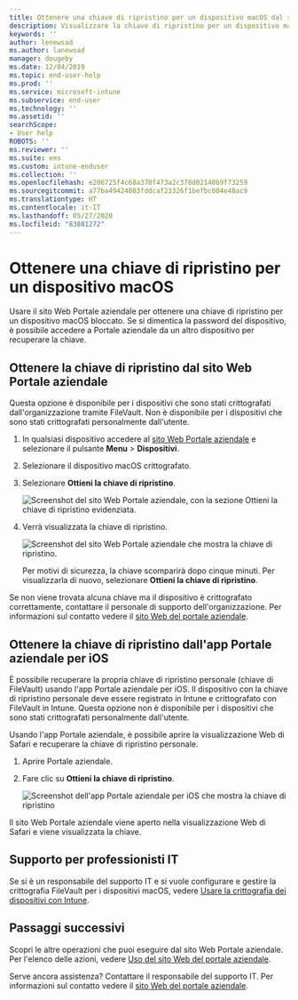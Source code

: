 ```yaml
---
title: Ottenere una chiave di ripristino per un dispositivo macOS dal sito Web Portale aziendale Intune
description: Visualizzare la chiave di ripristino per un dispositivo macOS registrato e gestito.
keywords: ''
author: lenewsad
ms.author: lanewsad
manager: dougeby
ms.date: 12/04/2019
ms.topic: end-user-help
ms.prod: ''
ms.service: microsoft-intune
ms.subservice: end-user
ms.technology: ''
ms.assetid: ''
searchScope:
- User help
ROBOTS: ''
ms.reviewer: ''
ms.suite: ems
ms.custom: intune-enduser
ms.collection: ''
ms.openlocfilehash: e206725f4c68a370f473a2c378d02148b9f73259
ms.sourcegitcommit: a77ba49424803fddcaf23326f1befbc004e48ac9
ms.translationtype: HT
ms.contentlocale: it-IT
ms.lasthandoff: 05/27/2020
ms.locfileid: "83881272"
---
```

# <a name="get-a-recovery-key-for-a-macos-device"></a>Ottenere una chiave di ripristino per un dispositivo macOS

Usare il sito Web Portale aziendale per ottenere una chiave di ripristino per un dispositivo macOS bloccato. Se si dimentica la password del dispositivo, è possibile accedere a Portale aziendale da un altro dispositivo per recuperare la chiave.  

## <a name="get-recovery-key-from-company-portal-website"></a>Ottenere la chiave di ripristino dal sito Web Portale aziendale

Questa opzione è disponibile per i dispositivi che sono stati crittografati dall'organizzazione tramite FileVault. Non è disponibile per i dispositivi che sono stati crittografati personalmente dall'utente.

1. In qualsiasi dispositivo accedere al [sito Web Portale aziendale](https://portal.manage.microsoft.com) e selezionare il pulsante **Menu** > **Dispositivi**.  
2. Selezionare il dispositivo macOS crittografato.  
3. Selezionare **Ottieni la chiave di ripristino**.  

    ![Screenshot del sito Web Portale aziendale, con la sezione Ottieni la chiave di ripristino evidenziata.](./media/1907-recovery2-cpweb-intune.PNG)  

4. Verrà visualizzata la chiave di ripristino.

    ![Screenshot del sito Web Portale aziendale che mostra la chiave di ripristino.](./media/1907-recovery-cpweb-intune.PNG)  

    Per motivi di sicurezza, la chiave scomparirà dopo cinque minuti. Per visualizzarla di nuovo, selezionare **Ottieni la chiave di ripristino**.

Se non viene trovata alcuna chiave ma il dispositivo è crittografato correttamente, contattare il personale di supporto dell'organizzazione. Per informazioni sul contatto vedere il [sito Web del portale aziendale](https://go.microsoft.com/fwlink/?linkid=2010980).  

## <a name="get-recovery-key-from-company-portal-app-for-ios"></a>Ottenere la chiave di ripristino dall'app Portale aziendale per iOS

È possibile recuperare la propria chiave di ripristino personale (chiave di FileVault) usando l'app Portale aziendale per iOS. Il dispositivo con la chiave di ripristino personale deve essere registrato in Intune e crittografato con FileVault in Intune. Questa opzione non è disponibile per i dispositivi che sono stati crittografati personalmente dall'utente. 

Usando l'app Portale aziendale, è possibile aprire la visualizzazione Web di Safari e recuperare la chiave di ripristino personale. 

1. Aprire Portale aziendale.
2. Fare clic su **Ottieni la chiave di ripristino**.

    ![Screenshot dell'app Portale aziendale per iOS che mostra la chiave di ripristino](./media/get-recovery-key-cpweb-02.png)  

Il sito Web Portale aziendale viene aperto nella visualizzazione Web di Safari e viene visualizzata la chiave. 

## <a name="it-pro-support"></a>Supporto per professionisti IT

Se si è un responsabile del supporto IT e si vuole configurare e gestire la crittografia FileVault per i dispositivi macOS, vedere [Usare la crittografia dei dispositivi con Intune](/intune/protect/encrypt-devices).

## <a name="next-steps"></a>Passaggi successivi

Scopri le altre operazioni che puoi eseguire dal sito Web Portale aziendale. Per l'elenco delle azioni, vedere [Uso del sito Web del portale aziendale](using-the-intune-company-portal-website.md).  

Serve ancora assistenza? Contattare il responsabile del supporto IT. Per informazioni sul contatto vedere il [sito Web del portale aziendale](https://go.microsoft.com/fwlink/?linkid=2010980).  
